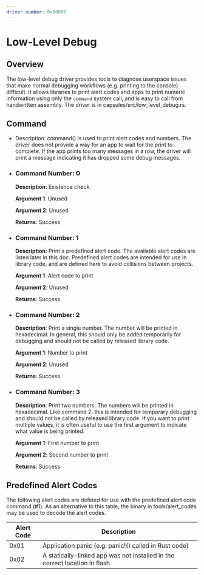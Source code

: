 ```yaml
---
driver number: 0x00008
---
```


# Low-Level Debug

## Overview

The low-level debug driver provides tools to diagnose userspace issues that make
normal debugging workflows (e.g. printing to the console) difficult. It allows
libraries to print alert codes and apps to print numeric information using only
the `command` system call, and is easy to call from handwritten assembly. The
driver is in capsules/src/low\_level\_debug.rs.

## Command

  * Description: command() is used to print alert codes and numbers. The driver
    does not provide a way for an app to wait for the print to complete. If the
    app prints too many messages in a row, the driver will print a message
    indicating it has dropped some debug messages.

  * ### Command Number: 0

    **Description**: Existence check.

    **Argument 1**: Unused

    **Argument 2**: Unused

    **Returns**: Success

  * ### Command Number: 1

    **Description**: Print a predefined alert code. The available alert codes
    are listed later in this doc. Predefined alert codes are intended for use in
    library code, and are defined here to avoid collisions between projects.

    **Argument 1**: Alert code to print

    **Argument 2**: Unused

    **Returns**: Success

  * ### Command Number: 2

    **Description**: Print a single number. The number will be printed in
    hexadecimal. In general, this should only be added temporarily for debugging
    and should not be called by released library code.

    **Argument 1**: Number to print

    **Argument 2**: Unused

    **Returns**: Success

  * ### Command Number: 3

    **Description**: Print two numbers. The numbers will be printed in
    hexadecimal. Like command 2, this is intended for temporary debugging and
    should not be called by released library code. If you want to print multiple
    values, it is often useful to use the first argument to indicate what value
    is being printed.

    **Argument 1**: First number to print

    **Argument 2**: Second number to print

    **Returns**: Success

## Predefined Alert Codes

The following alert codes are defined for use with the predefined alert code
command (\#1). As an alternative to this table, the binary in tools/alert\_codes
may be used to decode the alert codes.

| Alert Code | Description                                                                |
|------------|----------------------------------------------------------------------------|
| 0x01       | Application panic (e.g. panic!() called in Rust code)                      |
| 0x02       | A statically-linked app was not installed in the correct location in flash |

